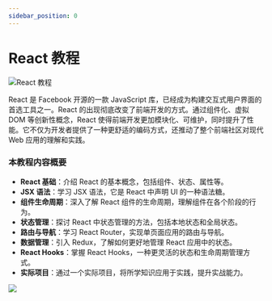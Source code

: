 ```yaml
---
sidebar_position: 0
---
```


# React 教程

![React 教程](https://static.getiot.tech/cover-react-tutorial.webp#center)

React 是 Facebook 开源的一款 JavaScript 库，已经成为构建交互式用户界面的首选工具之一。React 的出现彻底改变了前端开发的方式。通过组件化、虚拟 DOM 等创新性概念，React 使得前端开发更加模块化、可维护，同时提升了性能。它不仅为开发者提供了一种更舒适的编码方式，还推动了整个前端社区对现代 Web 应用的理解和实践。

### 本教程内容概要

- **React 基础**：介绍 React 的基本概念，包括组件、状态、属性等。
- **JSX 语法**：学习 JSX 语法，它是 React 中声明 UI 的一种语法糖。
- **组件生命周期**：深入了解 React 组件的生命周期，理解组件在各个阶段的行为。
- **状态管理**：探讨 React 中状态管理的方法，包括本地状态和全局状态。
- **路由与导航**：学习 React Router，实现单页面应用的路由与导航。
- **数据管理**：引入 Redux，了解如何更好地管理 React 应用中的状态。
- **React Hooks**：掌握 React Hooks，一种更灵活的状态和生命周期管理方式。
- **实际项目**：通过一个实际项目，将所学知识应用于实践，提升实战能力。

![](https://static.getiot.tech/react-logo.svg#center-100)
